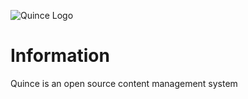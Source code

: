 ![Quince Logo](http://s13.picofile.com/file/8398770276/Quince2.png)

# Information
Quince is an open source content management system
